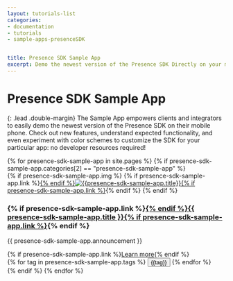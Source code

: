 ```yaml
---
layout: tutorials-list
categories:
- documentation
- tutorials
- sample-apps-presenceSDK


title: Presence SDK Sample App
excerpt: Demo the newest version of the Presence SDK Directly on your mobile phone!
---
```


# Presence SDK Sample App

{: .lead .double-margin}
The Sample App empowers clients and integrators to easily demo the newest version of the Presence SDK on their mobile phone.
Check out new features, understand expected functionality, and even experiment with color schemes to customize the SDK for your particular app: no developer resources required!

<div class="col-xs-12 col-sm-12 col-md-9 col-lg-10 comntent">
{% for presence-sdk-sample-app in site.pages %}
    {% if presence-sdk-sample-app.categories[2] == "presence-sdk-sample-app" %}
        <div class="tutorials-article">
            {% if presence-sdk-sample-app.img %}
                {% if presence-sdk-sample-app.link %}<a href="{{ presence-sdk-sample-app.link }}">{% endif %}<img src="{{ presence-sdk-sample-app.img }}" class="image" alt="{{presence-sdk-sample-app.title}}"/>{% if presence-sdk-sample-app.link %}</a>{% endif %}
            {% endif %}
            <div class="announcement">
                <h3>{% if presence-sdk-sample-app.link %}<a href="{{ presence-sdk-sample-app.link }}">{% endif %}{{ presence-sdk-sample-app.title }}{% if presence-sdk-sample-app.link %}</a>{% endif %}</h3>
                <p>{{ presence-sdk-sample-app.announcement }}</p>
                {% if presence-sdk-sample-app.link %}<a class="button button-blue" href="{{ presence-sdk-sample-app.link }}">Learn more</a>{% endif %}
                <div class="tags">
                    {% for tag in presence-sdk-sample-app.tags %}
                        <button class="tag-btn" tag="{{tag}}">{{tag}}</button>
                    {% endfor %}
                </div>
            </div>            
        </div>
    {% endif %}
{% endfor %}
</div>